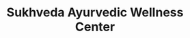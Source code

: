---
title: "Sukhveda Ayurvedic Wellness Center"
url: /frisco/sukhveda-ayurvedic-wellness-center/
shop: massage
---